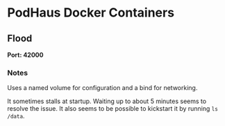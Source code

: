 # PodHaus Docker Containers

## Flood

**Port: 42000**

### Notes

Uses a named volume for configuration and a bind for networking.

It sometimes stalls at startup. Waiting up to about 5 minutes seems to resolve the issue.
It also seems to be possible to kickstart it by running `ls /data`.

